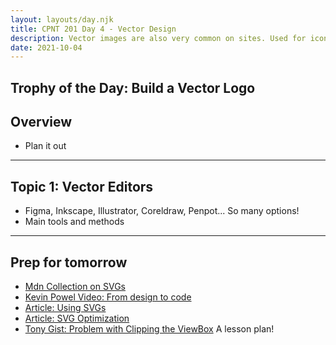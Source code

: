 ```yaml
---
layout: layouts/day.njk
title: CPNT 201 Day 4 - Vector Design
description: Vector images are also very common on sites. Used for icons, logos, textures, and backgrounds, vectors tend to have small file sizes and are highly scalable. We will explore creating and adding vectors to a website.
date: 2021-10-04
---
```


## Trophy of the Day: Build a Vector Logo

## Overview
- Plan it out

---
## Topic 1: Vector Editors
- Figma, Inkscape, Illustrator, Coreldraw, Penpot... So many options!
- Main tools and methods 

---

## Prep for tomorrow
- [Mdn Collection on SVGs](https://developer.mozilla.org/en-US/docs/Web/SVG)
- [Kevin Powel Video: From design to code](https://www.youtube.com/watch?v=hQCRU7hZldE)
- [Article: Using SVGs](https://css-tricks.com/using-svg/)
- [Article: SVG Optimization](https://css-tricks.com/understanding-and-manually-improving-svg-optimization/)
- [Tony Gist: Problem with Clipping the ViewBox](https://gist.github.com/acidtone/1180c12d207234f9a053eedda981ddf9)
A lesson plan!
